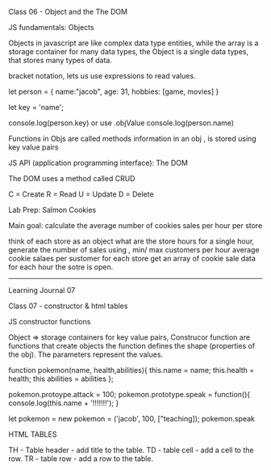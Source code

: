 Class 06 - Object and the The DOM

JS fundamentals: Objects

Objects in javascript are like complex data type entities, while the array is a storage container for many data types, the Object is a single data types, that stores many types of data.

bracket notation, lets us use expressions to read values.

let person = {
name:"jacob",
age: 31,
hobbies: [game, movies]
}

let key = 'name';

console.log(person.key)
or use .objValue
console.log(person.name)

Functions in Objs are called methods
information in an obj , is stored using key value pairs

JS API (application programming interface): The DOM

The DOM uses a method called CRUD

C = Create
R = Read
U = Update
D = Delete

Lab Prep: Salmon Cookies

Main goal: calculate the average number of cookies sales per hour per store

think of each store as an object
what are the store hours
for a single hour, generate the number of sales using , min/ max customers per hour average cookie salaes per sustomer
for each store get an array of cookie sale data for each hour the sotre is open.

-----------------------------------------------------

Learning Journal 07

Class 07 - constructor & html tables

JS constructor functions

Object  => storage containers for key value pairs, 
Construcor function are functions that create objects the function defines the shape (properties of the obj).
The parameters represent the values.



function pokemon(name, health,abilities){
    this.name = name;
    this.health = health;
    this abilities = abilities
};

pokemon.protoype.attack = 100;
pokemon.prototype.speak = function(){
    console.log(this.name + '!!!!!!!');
}

let pokemon = new pokemon = ('jacob', 100, ["teaching]);
pokemon.speak


HTML TABLES

TH - Table header -  add title to the table.
TD - table cell - add a cell to the row.
TR - table row - add a row to the table.
